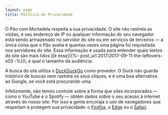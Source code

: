 ```yaml
---
layout: page
title: Política de Privacidade
---
```


O Pão com Mortadela respeita a sua privacidade. O site não rastreia as visitas, e seu endereço de IP ou qualquer informação do seu navegador está sendo armazenado no servidor do site ou em serviços de terceiros — a única coisa que o Pão avalia é quantas vezes uma página foi requisitada nos servidores do site. Essa informação é usada para entender quais textos do site são mais lidos ([é esse]({%- post_url 2017/2017-09-11-the-leftovers-s03 -%})), e qual o tamanho da audiência.

A busca do site utiliza o [DuckDuckGo](https://duck.com/) como provedor. O Duck não guarda histórico de buscas nem rastreia os seus cliques, e é uma boa alternativa ao Google, se você está procurando uma.

Infelizmente, não temos controle sobre a forma que sites incorporados — como o YouTube e o Spotify — obtém dados sobre o seu acesso à internet através do nosso site. Por isso a gente encoraja o uso de navegadores que respeitam e protegem sua privacidade: o [Firefox](https://mozilla.org/firefox/), o [Edge](https://www.microsoft.com/edge/) ou o [Safari](https://www.apple.com/safari/).
